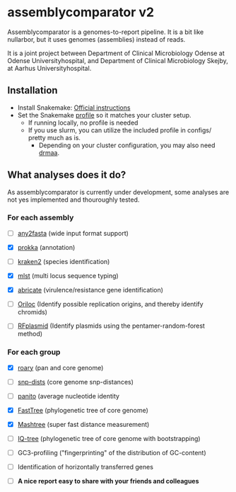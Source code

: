 # assemblycomparator v2

Assemblycomparator is a genomes-to-report pipeline. It is a bit like nullarbor, but it uses genomes (assemblies) instead of reads. 

It is a joint project between Department of Clinical Microbiology Odense at Odense Universityhospital, and Department of Clinical Microbiology Skejby, at Aarhus Universityhospital.


## Installation

 * Install Snakemake: [Official instructions](https://snakemake.readthedocs.io/en/stable/getting_started/installation.html) 
 * Set the Snakemake [profile](https://snakemake.readthedocs.io/en/stable/executing/cli.html#profiles) so it matches your cluster setup. 
   * If running locally, no profile is needed
   * If you use slurm, you can utilize the included profile in configs/ pretty much as is.
     * Depending on your cluster configuration, you may also need [drmaa](https://anaconda.org/anaconda/drmaa). 


## What analyses does it do?

As assemblycomparator is currently under development, some analyses are not yes implemented and thouroughly tested.

### For each assembly
  - [ ] [any2fasta](https://github.com/tseemann/any2fasta) (wide input format support)
  - [x] [prokka](https://github.com/tseemann/prokka) (annotation)
  - [ ] [kraken2](https://ccb.jhu.edu/software/kraken2/) (species identification)
  - [x] [mlst](https://github.com/tseemann/mlst) (multi locus sequence typing)
  - [x] [abricate](https://github.com/tseemann/abricate) (virulence/resistance gene identification)
  - [ ] [Oriloc](http://pbil.univ-lyon1.fr/software/Oriloc/oriloc.html) (Identify possible replication origins, and thereby identify chromids)
  - [ ] [RFplasmid](https://github.com/aldertzomer/RFPlasmid) (Identify plasmids using the pentamer-random-forest method)

  
  
### For each group
  - [x] [roary](https://sanger-pathogens.github.io/Roary/) (pan and core genome)
  - [ ] [snp-dists](https://github.com/tseemann/snp-dists) (core genome snp-distances)
  - [ ] [panito](https://github.com/sanger-pathogens/panito) (average nucleotide identity
  - [x] [FastTree](http://www.microbesonline.org/fasttree/) (phylogenetic tree of core genome)
  - [x] [Mashtree](https://github.com/lskatz/mashtree) (super fast distance measurement)
  - [ ] [IQ-tree](http://www.iqtree.org/) (phylogenetic tree of core genome with bootstrapping)
  - [ ] GC3-profiling ("fingerprinting" of the distribution of GC-content)
  - [ ] Identification of horizontally transferred genes
  - [ ] **A nice report easy to share with your friends and colleagues**
  
  
  
  
